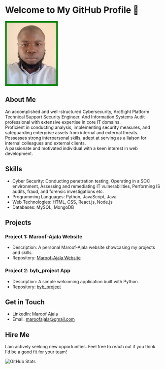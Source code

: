 <!--git init
git add README.md
git commit -m "first commit"
git branch -M main
git remote add origin git@github.com:Ajax-Peepe/Maroof-Ajala.git
git push -u origin main -->
# Welcome to My GitHub Profile 👋
<img src="Maroof.jpeg" alt="Maroof Ajala picture" style="max-width: 200px; height: 200px; border: 5px solid green;">

## About Me
An accomplished and well-structured Cybersecurity, ArcSight Platform Technical Support Security Engineer.  And Information Systems Audit professional with extensive expertise in core IT domains.  
Proficient in conducting analysis, implementing security measures, and safeguarding enterprise assets from internal and external threats.  
Possesses strong interpersonal skills, adept at serving as a liaison for internal colleagues and external clients.   
A passionate and motivated individual with a keen interest in web development.

## Skills
- Cyber Security: Conducting penetration testing, Operating in a SOC environment, Assessing and remediating IT vulnerabilities, Performing IS audits, fraud, and forensic investigations etc.
- Programming Languages: Python, JavaScript, Java
- Web Technologies: HTML, CSS, React.js, Node.js
- Databases: MySQL, MongoDB

## Projects
### Project 1: Maroof-Ajala Website
- Description: A personal Maroof-Ajala website showcasing my projects and skills.
- Repository: [Maroof-Ajala Website](https://github.com/Ajax-Peepe/Maroof-Ajala)

### Project 2: byb_project App
- Description: A simple welcoming application built with Python.
- Repository: [byb_project](https://github.com/Ajax-Peepe/byb_project)

## Get in Touch
- LinkedIn: [Maroof Ajala](https://www.linkedin.com/in/maroof-ajala-aa7864187)
- Email: maroofajala@gmail.com

## Hire Me
I am actively seeking new opportunities. Feel free to reach out if you think I'd be a good fit for your team!

![GitHub Stats](https://github-readme-stats.vercel.app/api?username=Ajax-Peepe&show_icons=true)
